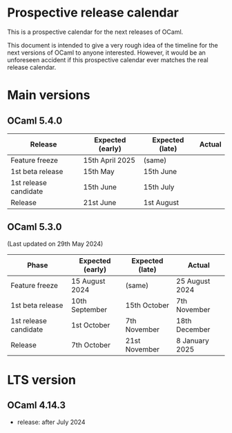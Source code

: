 # Prospective release calendar

This is a prospective calendar for the next releases of OCaml.

This document is intended to give a very rough idea of the timeline for the next
versions of OCaml to anyone interested. However, it would be an unforeseen
accident if this prospective calendar ever matches the real release calendar.


# Main versions

## OCaml 5.4.0

|    Release            | Expected (early) | Expected (late)  | Actual      |
|-----------------------|------------------|------------------|-------------|
| Feature freeze        | 15th April 2025  |  (same)          |             |
| 1st beta release      | 15th May         |  15th June       |             |
| 1st release candidate | 15th June        |  15th July       |             |
| Release               | 21st June        |  1st August      |             |

## OCaml 5.3.0
(Last updated on 29th May 2024)

|    Phase              | Expected (early) | Expected (late) | Actual           |
|-----------------------|------------------|-----------------|------------------|
| Feature freeze        | 15 August 2024   | (same)          | 25 August 2024   |
| 1st beta release      | 10th September   | 15th October    | 7th November     |
| 1st release candidate | 1st October      | 7th November    | 18th December    |
| Release               | 7th October      | 21st November   | 8 January 2025   |

# LTS version

## OCaml 4.14.3

- release: after July 2024
